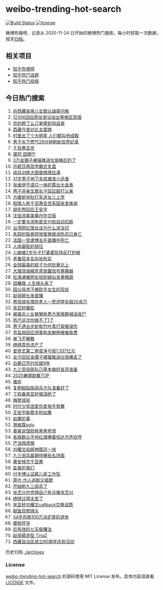 # weibo-trending-hot-search

[![Build Status](https://github.com/justjavac/weibo-trending-hot-search/workflows/ci/badge.svg?branch=master)](https://github.com/justjavac/weibo-trending-hot-search/actions)
[![license](https://img.shields.io/github/license/justjavac/weibo-trending-hot-search)](https://github.com/justjavac/weibo-trending-hot-search/blob/master/LICENSE)

微博热搜榜，记录从 2020-11-24 日开始的微博热门搜索。每小时抓取一次数据，按天[归档](./archives)。

## 相关项目

- [知乎热搜榜](https://github.com/justjavac/zhihu-trending-top-search)
- [知乎热门话题](https://github.com/justjavac/zhihu-trending-hot-questions)
- [知乎热门视频](https://github.com/justjavac/zhihu-trending-hot-video)

## 今日热门搜索

<!-- BEGIN -->
<!-- 最后更新时间 Thu Aug 21 2025 06:17:05 GMT+0800 (China Standard Time) -->

1. [向西藏各族儿女致以诚挚问候](https://s.weibo.com//weibo?q=%23%E5%90%91%E8%A5%BF%E8%97%8F%E5%90%84%E6%97%8F%E5%84%BF%E5%A5%B3%E8%87%B4%E4%BB%A5%E8%AF%9A%E6%8C%9A%E9%97%AE%E5%80%99%23&Refer=new_time)
1. [12306回应网友提议站台等候区禁烟](https://s.weibo.com//weibo?q=%2312306%E5%9B%9E%E5%BA%94%E7%BD%91%E5%8F%8B%E6%8F%90%E8%AE%AE%E7%AB%99%E5%8F%B0%E7%AD%89%E5%80%99%E5%8C%BA%E7%A6%81%E7%83%9F%23&t=31&band_rank=10&Refer=top)
1. [您的鳄了么订单需到场自提](https://s.weibo.com//weibo?q=%23%E6%82%A8%E7%9A%84%E9%B3%84%E4%BA%86%E4%B9%88%E8%AE%A2%E5%8D%95%E9%9C%80%E5%88%B0%E5%9C%BA%E8%87%AA%E6%8F%90%23&t=31&band_rank=5&Refer=top)
1. [西藏今昔对比太震撼](https://s.weibo.com//weibo?q=%23%E8%A5%BF%E8%97%8F%E4%BB%8A%E6%98%94%E5%AF%B9%E6%AF%94%E5%A4%AA%E9%9C%87%E6%92%BC%23&t=31&band_rank=3&Refer=top)
1. [村里出了个大明星 人们都叫他成毅](https://s.weibo.com//weibo?q=%E6%9D%91%E9%87%8C%E5%87%BA%E4%BA%86%E4%B8%AA%E5%A4%A7%E6%98%8E%E6%98%9F%20%E4%BA%BA%E4%BB%AC%E9%83%BD%E5%8F%AB%E4%BB%96%E6%88%90%E6%AF%85&t=31&band_rank=8&Refer=top)
1. [男子水下憋气29分钟刷新世界纪录](https://s.weibo.com//weibo?q=%23%E7%94%B7%E5%AD%90%E6%B0%B4%E4%B8%8B%E6%86%8B%E6%B0%9429%E5%88%86%E9%92%9F%E5%88%B7%E6%96%B0%E4%B8%96%E7%95%8C%E7%BA%AA%E5%BD%95%23&t=31&band_rank=20&Refer=top)
1. [千百惠去世](https://s.weibo.com//weibo?q=%23%E5%8D%83%E7%99%BE%E6%83%A0%E5%8E%BB%E4%B8%96%23&t=31&band_rank=6&Refer=top)
1. [黛珂 田栩宁](https://s.weibo.com//weibo?q=%E9%BB%9B%E7%8F%82%20%E7%94%B0%E6%A0%A9%E5%AE%81&t=31&band_rank=1&Refer=top)
1. [3万金镯子被猫推进垃圾桶后扔了](https://s.weibo.com//weibo?q=%233%E4%B8%87%E9%87%91%E9%95%AF%E5%AD%90%E8%A2%AB%E7%8C%AB%E6%8E%A8%E8%BF%9B%E5%9E%83%E5%9C%BE%E6%A1%B6%E5%90%8E%E6%89%94%E4%BA%86%23&t=31&band_rank=2&Refer=top)
1. [孙颖莎再现学霸式复盘](https://s.weibo.com//weibo?q=%23%E5%AD%99%E9%A2%96%E8%8E%8E%E5%86%8D%E7%8E%B0%E5%AD%A6%E9%9C%B8%E5%BC%8F%E5%A4%8D%E7%9B%98%23&t=31&band_rank=29&Refer=top)
1. [阅兵训练大图震撼感拉满](https://s.weibo.com//weibo?q=%23%E9%98%85%E5%85%B5%E8%AE%AD%E7%BB%83%E5%A4%A7%E5%9B%BE%E9%9C%87%E6%92%BC%E6%84%9F%E6%8B%89%E6%BB%A1%23&t=31&band_rank=49&Refer=top)
1. [31岁男子地下车库被发小杀害](https://s.weibo.com//weibo?q=%2331%E5%B2%81%E7%94%B7%E5%AD%90%E5%9C%B0%E4%B8%8B%E8%BD%A6%E5%BA%93%E8%A2%AB%E5%8F%91%E5%B0%8F%E6%9D%80%E5%AE%B3%23&t=31&band_rank=13&Refer=top)
1. [张维伊不语只一味的露出大金表](https://s.weibo.com//weibo?q=%23%E5%BC%A0%E7%BB%B4%E4%BC%8A%E4%B8%8D%E8%AF%AD%E5%8F%AA%E4%B8%80%E5%91%B3%E7%9A%84%E9%9C%B2%E5%87%BA%E5%A4%A7%E9%87%91%E8%A1%A8%23&t=31&band_rank=17&Refer=top)
1. [两子非亲生案长子回应殴打父亲](https://s.weibo.com//weibo?q=%23%E4%B8%A4%E5%AD%90%E9%9D%9E%E4%BA%B2%E7%94%9F%E6%A1%88%E9%95%BF%E5%AD%90%E5%9B%9E%E5%BA%94%E6%AE%B4%E6%89%93%E7%88%B6%E4%BA%B2%23&t=31&band_rank=15&Refer=top)
1. [方媛挺孕肚打车送女儿上学](https://s.weibo.com//weibo?q=%23%E6%96%B9%E5%AA%9B%E6%8C%BA%E5%AD%95%E8%82%9A%E6%89%93%E8%BD%A6%E9%80%81%E5%A5%B3%E5%84%BF%E4%B8%8A%E5%AD%A6%23&t=31&band_rank=34&Refer=top)
1. [知情人称千百惠去世系因突发疾病](https://s.weibo.com//weibo?q=%23%E7%9F%A5%E6%83%85%E4%BA%BA%E7%A7%B0%E5%8D%83%E7%99%BE%E6%83%A0%E5%8E%BB%E4%B8%96%E7%B3%BB%E5%9B%A0%E7%AA%81%E5%8F%91%E7%96%BE%E7%97%85%23&t=31&band_rank=24&Refer=top)
1. [胡先煦回应王安宇](https://s.weibo.com//weibo?q=%23%E8%83%A1%E5%85%88%E7%85%A6%E5%9B%9E%E5%BA%94%E7%8E%8B%E5%AE%89%E5%AE%87%23&t=31&band_rank=23&Refer=top)
1. [沈佳润美美桑内中文版](https://s.weibo.com//weibo?q=%23%E6%B2%88%E4%BD%B3%E6%B6%A6%E7%BE%8E%E7%BE%8E%E6%A1%91%E5%86%85%E4%B8%AD%E6%96%87%E7%89%88%23&t=31&band_rank=25&Refer=top)
1. [一定要关闭免密支付和自动扣款](https://s.weibo.com//weibo?q=%E4%B8%80%E5%AE%9A%E8%A6%81%E5%85%B3%E9%97%AD%E5%85%8D%E5%AF%86%E6%94%AF%E4%BB%98%E5%92%8C%E8%87%AA%E5%8A%A8%E6%89%A3%E6%AC%BE&t=31&band_rank=18&Refer=top)
1. [台湾网红馆长谈为什么讲当归](https://s.weibo.com//weibo?q=%23%E5%8F%B0%E6%B9%BE%E7%BD%91%E7%BA%A2%E9%A6%86%E9%95%BF%E8%B0%88%E4%B8%BA%E4%BB%80%E4%B9%88%E8%AE%B2%E5%BD%93%E5%BD%92%23&t=31&band_rank=30&Refer=top)
1. [失踪的梨泰院惨案救援消防员已身亡](https://s.weibo.com//weibo?q=%23%E5%A4%B1%E8%B8%AA%E7%9A%84%E6%A2%A8%E6%B3%B0%E9%99%A2%E6%83%A8%E6%A1%88%E6%95%91%E6%8F%B4%E6%B6%88%E9%98%B2%E5%91%98%E5%B7%B2%E8%BA%AB%E4%BA%A1%23&t=31&band_rank=17&Refer=top)
1. [法国一受虐博主在直播中死亡](https://s.weibo.com//weibo?q=%23%E6%B3%95%E5%9B%BD%E4%B8%80%E5%8F%97%E8%99%90%E5%8D%9A%E4%B8%BB%E5%9C%A8%E7%9B%B4%E6%92%AD%E4%B8%AD%E6%AD%BB%E4%BA%A1%23&t=31&band_rank=22&Refer=top)
1. [人体最脏的部位](https://s.weibo.com//weibo?q=%E4%BA%BA%E4%BD%93%E6%9C%80%E8%84%8F%E7%9A%84%E9%83%A8%E4%BD%8D&t=31&band_rank=28&Refer=top)
1. [儿媳被2岁孙子打婆婆现场反打护媳](https://s.weibo.com//weibo?q=%23%E5%84%BF%E5%AA%B3%E8%A2%AB2%E5%B2%81%E5%AD%99%E5%AD%90%E6%89%93%E5%A9%86%E5%A9%86%E7%8E%B0%E5%9C%BA%E5%8F%8D%E6%89%93%E6%8A%A4%E5%AA%B3%23&t=31&band_rank=33&Refer=top)
1. [老番茄本名叫张秋实](https://s.weibo.com//weibo?q=%E8%80%81%E7%95%AA%E8%8C%84%E6%9C%AC%E5%90%8D%E5%8F%AB%E5%BC%A0%E7%A7%8B%E5%AE%9E&t=31&band_rank=42&Refer=top)
1. [全球最毒的蚊子为何批量北上](https://s.weibo.com//weibo?q=%23%E5%85%A8%E7%90%83%E6%9C%80%E6%AF%92%E7%9A%84%E8%9A%8A%E5%AD%90%E4%B8%BA%E4%BD%95%E6%89%B9%E9%87%8F%E5%8C%97%E4%B8%8A%23&t=31&band_rank=41&Refer=top)
1. [大理洱海被恶意放置信号屏蔽器](https://s.weibo.com//weibo?q=%23%E5%A4%A7%E7%90%86%E6%B4%B1%E6%B5%B7%E8%A2%AB%E6%81%B6%E6%84%8F%E6%94%BE%E7%BD%AE%E4%BF%A1%E5%8F%B7%E5%B1%8F%E8%94%BD%E5%99%A8%23&t=31&band_rank=9&Refer=top)
1. [杜海涛被网友拍到疑似发量稀疏](https://s.weibo.com//weibo?q=%23%E6%9D%9C%E6%B5%B7%E6%B6%9B%E8%A2%AB%E7%BD%91%E5%8F%8B%E6%8B%8D%E5%88%B0%E7%96%91%E4%BC%BC%E5%8F%91%E9%87%8F%E7%A8%80%E7%96%8F%23&t=31&band_rank=25&Refer=top)
1. [田曦薇 人生镜头来了](https://s.weibo.com//weibo?q=%E7%94%B0%E6%9B%A6%E8%96%87%20%E4%BA%BA%E7%94%9F%E9%95%9C%E5%A4%B4%E6%9D%A5%E4%BA%86&t=31&band_rank=11&Refer=top)
1. [因父母求子被砍手女生的现状](https://s.weibo.com//weibo?q=%E5%9B%A0%E7%88%B6%E6%AF%8D%E6%B1%82%E5%AD%90%E8%A2%AB%E7%A0%8D%E6%89%8B%E5%A5%B3%E7%94%9F%E7%9A%84%E7%8E%B0%E7%8A%B6&t=31&band_rank=35&Refer=top)
1. [赵丽颖长发直播](https://s.weibo.com//weibo?q=%23%E8%B5%B5%E4%B8%BD%E9%A2%96%E9%95%BF%E5%8F%91%E7%9B%B4%E6%92%AD%23&t=31&band_rank=32&Refer=top)
1. [男孩骑车撞伤老人一旁违停车赔20余万](https://s.weibo.com//weibo?q=%23%E7%94%B7%E5%AD%A9%E9%AA%91%E8%BD%A6%E6%92%9E%E4%BC%A4%E8%80%81%E4%BA%BA%E4%B8%80%E6%97%81%E8%BF%9D%E5%81%9C%E8%BD%A6%E8%B5%9420%E4%BD%99%E4%B8%87%23&t=31&band_rank=18&Refer=top)
1. [宋亚轩腹肌](https://s.weibo.com//weibo?q=%E5%AE%8B%E4%BA%9A%E8%BD%A9%E8%85%B9%E8%82%8C&t=31&band_rank=21&Refer=top)
1. [被毒杀儿女舅舅称男方家族群喊话收尸](https://s.weibo.com//weibo?q=%23%E8%A2%AB%E6%AF%92%E6%9D%80%E5%84%BF%E5%A5%B3%E8%88%85%E8%88%85%E7%A7%B0%E7%94%B7%E6%96%B9%E5%AE%B6%E6%97%8F%E7%BE%A4%E5%96%8A%E8%AF%9D%E6%94%B6%E5%B0%B8%23&t=31&band_rank=19&Refer=top)
1. [热巴这次你做不了1了](https://s.weibo.com//weibo?q=%E7%83%AD%E5%B7%B4%E8%BF%99%E6%AC%A1%E4%BD%A0%E5%81%9A%E4%B8%8D%E4%BA%861%E4%BA%86&t=31&band_rank=26&Refer=top)
1. [男子遇五步蛇和竹叶青打架被误伤](https://s.weibo.com//weibo?q=%23%E7%94%B7%E5%AD%90%E9%81%87%E4%BA%94%E6%AD%A5%E8%9B%87%E5%92%8C%E7%AB%B9%E5%8F%B6%E9%9D%92%E6%89%93%E6%9E%B6%E8%A2%AB%E8%AF%AF%E4%BC%A4%23&t=31&band_rank=37&Refer=top)
1. [市监局回应游客称坐躺椅被催收费](https://s.weibo.com//weibo?q=%23%E5%B8%82%E7%9B%91%E5%B1%80%E5%9B%9E%E5%BA%94%E6%B8%B8%E5%AE%A2%E7%A7%B0%E5%9D%90%E8%BA%BA%E6%A4%85%E8%A2%AB%E5%82%AC%E6%94%B6%E8%B4%B9%23&t=31&band_rank=10&Refer=top)
1. [单飞不解散](https://s.weibo.com//weibo?q=%23%E5%8D%95%E9%A3%9E%E4%B8%8D%E8%A7%A3%E6%95%A3%23&t=31&band_rank=16&Refer=top)
1. [绣绣意外流产了](https://s.weibo.com//weibo?q=%23%E7%BB%A3%E7%BB%A3%E6%84%8F%E5%A4%96%E6%B5%81%E4%BA%A7%E4%BA%86%23&t=31&band_rank=36&Refer=top)
1. [爱奇艺第二季度净亏损1.337亿元](https://s.weibo.com//weibo?q=%23%E7%88%B1%E5%A5%87%E8%89%BA%E7%AC%AC%E4%BA%8C%E5%AD%A3%E5%BA%A6%E5%87%80%E4%BA%8F%E6%8D%9F1.337%E4%BA%BF%E5%85%83%23&t=31&band_rank=4&Refer=top)
1. [女子回应金镯子被猫推进垃圾桶丢了](https://s.weibo.com//weibo?q=%23%E5%A5%B3%E5%AD%90%E5%9B%9E%E5%BA%94%E9%87%91%E9%95%AF%E5%AD%90%E8%A2%AB%E7%8C%AB%E6%8E%A8%E8%BF%9B%E5%9E%83%E5%9C%BE%E6%A1%B6%E4%B8%A2%E4%BA%86%23&t=31&band_rank=40&Refer=top)
1. [白鹿已签约欢娱9年](https://s.weibo.com//weibo?q=%23%E7%99%BD%E9%B9%BF%E5%B7%B2%E7%AD%BE%E7%BA%A6%E6%AC%A2%E5%A8%B19%E5%B9%B4%23&t=31&band_rank=43&Refer=top)
1. [九三受阅部队已基本做好各项准备](https://s.weibo.com//weibo?q=%23%E4%B9%9D%E4%B8%89%E5%8F%97%E9%98%85%E9%83%A8%E9%98%9F%E5%B7%B2%E5%9F%BA%E6%9C%AC%E5%81%9A%E5%A5%BD%E5%90%84%E9%A1%B9%E5%87%86%E5%A4%87%23&t=31&band_rank=43&Refer=top)
1. [2025暑期剧集TOP](https://s.weibo.com//weibo?q=%232025%E6%9A%91%E6%9C%9F%E5%89%A7%E9%9B%86TOP%23&t=31&band_rank=50&Refer=top)
1. [难听](https://s.weibo.com//weibo?q=%E9%9A%BE%E5%90%AC&t=31&band_rank=7&Refer=top)
1. [复制粘贴版阅兵方队准备好了](https://s.weibo.com//weibo?q=%23%E5%A4%8D%E5%88%B6%E7%B2%98%E8%B4%B4%E7%89%88%E9%98%85%E5%85%B5%E6%96%B9%E9%98%9F%E5%87%86%E5%A4%87%E5%A5%BD%E4%BA%86%23&t=31&band_rank=45&Refer=top)
1. [丁程鑫宋亚轩唱泪桥了](https://s.weibo.com//weibo?q=%23%E4%B8%81%E7%A8%8B%E9%91%AB%E5%AE%8B%E4%BA%9A%E8%BD%A9%E5%94%B1%E6%B3%AA%E6%A1%A5%E4%BA%86%23&t=31&band_rank=45&Refer=top)
1. [梅梦成祯](https://s.weibo.com//weibo?q=%E6%A2%85%E6%A2%A6%E6%88%90%E7%A5%AF&t=31&band_rank=41&Refer=top)
1. [时代少年团爱你爱我手势舞](https://s.weibo.com//weibo?q=%23%E6%97%B6%E4%BB%A3%E5%B0%91%E5%B9%B4%E5%9B%A2%E7%88%B1%E4%BD%A0%E7%88%B1%E6%88%91%E6%89%8B%E5%8A%BF%E8%88%9E%23&t=31&band_rank=14&Refer=top)
1. [王安宇新歌半秒如果](https://s.weibo.com//weibo?q=%23%E7%8E%8B%E5%AE%89%E5%AE%87%E6%96%B0%E6%AD%8C%E5%8D%8A%E7%A7%92%E5%A6%82%E6%9E%9C%23&t=31&band_rank=44&Refer=top)
1. [如果的事](https://s.weibo.com//weibo?q=%E5%A6%82%E6%9E%9C%E7%9A%84%E4%BA%8B&t=31&band_rank=31&Refer=top)
1. [贺峻霖solo](https://s.weibo.com//weibo?q=%E8%B4%BA%E5%B3%BB%E9%9C%96solo&t=31&band_rank=27&Refer=top)
1. [章昊说惜败桃黑黑老师](https://s.weibo.com//weibo?q=%23%E7%AB%A0%E6%98%8A%E8%AF%B4%E6%83%9C%E8%B4%A5%E6%A1%83%E9%BB%91%E9%BB%91%E8%80%81%E5%B8%88%23&t=31&band_rank=38&Refer=top)
1. [各族群众手持红旗捧着哈达齐声欢呼](https://s.weibo.com//weibo?q=%23%E5%90%84%E6%97%8F%E7%BE%A4%E4%BC%97%E6%89%8B%E6%8C%81%E7%BA%A2%E6%97%97%E6%8D%A7%E7%9D%80%E5%93%88%E8%BE%BE%E9%BD%90%E5%A3%B0%E6%AC%A2%E5%91%BC%23&t=31&band_rank=12&Refer=top)
1. [严浩翔遗憾](https://s.weibo.com//weibo?q=%E4%B8%A5%E6%B5%A9%E7%BF%94%E9%81%97%E6%86%BE&t=31&band_rank=39&Refer=top)
1. [刘耀文站姐神图这一块](https://s.weibo.com//weibo?q=%E5%88%98%E8%80%80%E6%96%87%E7%AB%99%E5%A7%90%E7%A5%9E%E5%9B%BE%E8%BF%99%E4%B8%80%E5%9D%97&t=31&band_rank=42&Refer=top)
1. [九三阅兵最期待哪些名场面](https://s.weibo.com//weibo?q=%23%E4%B9%9D%E4%B8%89%E9%98%85%E5%85%B5%E6%9C%80%E6%9C%9F%E5%BE%85%E5%93%AA%E4%BA%9B%E5%90%8D%E5%9C%BA%E9%9D%A2%23&t=31&band_rank=14&Refer=top)
1. [黄安悼念千百惠](https://s.weibo.com//weibo?q=%23%E9%BB%84%E5%AE%89%E6%82%BC%E5%BF%B5%E5%8D%83%E7%99%BE%E6%83%A0%23&t=31&band_rank=34&Refer=top)
1. [坠昊的我们](https://s.weibo.com//weibo?q=%E5%9D%A0%E6%98%8A%E7%9A%84%E6%88%91%E4%BB%AC&t=31&band_rank=48&Refer=top)
1. [付辛博认证颖儿是工作狂](https://s.weibo.com//weibo?q=%E4%BB%98%E8%BE%9B%E5%8D%9A%E8%AE%A4%E8%AF%81%E9%A2%96%E5%84%BF%E6%98%AF%E5%B7%A5%E4%BD%9C%E7%8B%82&t=31&band_rank=12&Refer=top)
1. [周也 也人追剧又唱歌](https://s.weibo.com//weibo?q=%E5%91%A8%E4%B9%9F%20%E4%B9%9F%E4%BA%BA%E8%BF%BD%E5%89%A7%E5%8F%88%E5%94%B1%E6%AD%8C&t=31&band_rank=45&Refer=top)
1. [开始盼九三阅兵了](https://s.weibo.com//weibo?q=%23%E5%BC%80%E5%A7%8B%E7%9B%BC%E4%B9%9D%E4%B8%89%E9%98%85%E5%85%B5%E4%BA%86%23&t=31&band_rank=3&Refer=top)
1. [张艺兴也觉得自己有点像张艺兴](https://s.weibo.com//weibo?q=%23%E5%BC%A0%E8%89%BA%E5%85%B4%E4%B9%9F%E8%A7%89%E5%BE%97%E8%87%AA%E5%B7%B1%E6%9C%89%E7%82%B9%E5%83%8F%E5%BC%A0%E8%89%BA%E5%85%B4%23&t=31&band_rank=32&Refer=top)
1. [绣绣过得太苦了](https://s.weibo.com//weibo?q=%E7%BB%A3%E7%BB%A3%E8%BF%87%E5%BE%97%E5%A4%AA%E8%8B%A6%E4%BA%86&t=31&band_rank=47&Refer=top)
1. [宋亚轩刘耀文callback交换话筒](https://s.weibo.com//weibo?q=%23%E5%AE%8B%E4%BA%9A%E8%BD%A9%E5%88%98%E8%80%80%E6%96%87callback%E4%BA%A4%E6%8D%A2%E8%AF%9D%E7%AD%92%23&t=31&band_rank=40&Refer=top)
1. [献鱼双修镜头](https://s.weibo.com//weibo?q=%E7%8C%AE%E9%B1%BC%E5%8F%8C%E4%BF%AE%E9%95%9C%E5%A4%B4&t=31&band_rank=44&Refer=top)
1. [34岁存款100万决定提前退休](https://s.weibo.com//weibo?q=34%E5%B2%81%E5%AD%98%E6%AC%BE100%E4%B8%87%E5%86%B3%E5%AE%9A%E6%8F%90%E5%89%8D%E9%80%80%E4%BC%91&t=31&band_rank=48&Refer=top)
1. [傻挑怀孕](https://s.weibo.com//weibo?q=%23%E5%82%BB%E6%8C%91%E6%80%80%E5%AD%95%23&t=31&band_rank=43&Refer=top)
1. [巨有效的七天瘦腰法](https://s.weibo.com//weibo?q=%E5%B7%A8%E6%9C%89%E6%95%88%E7%9A%84%E4%B8%83%E5%A4%A9%E7%98%A6%E8%85%B0%E6%B3%95&t=31&band_rank=46&Refer=top)
1. [赵丽颖造型 TinaZ](https://s.weibo.com//weibo?q=%E8%B5%B5%E4%B8%BD%E9%A2%96%E9%80%A0%E5%9E%8B%20TinaZ&t=31&band_rank=49&Refer=top)
1. [西藏自治区成立60周年庆祝活动](https://s.weibo.com//weibo?q=%23%E8%A5%BF%E8%97%8F%E8%87%AA%E6%B2%BB%E5%8C%BA%E6%88%90%E7%AB%8B60%E5%91%A8%E5%B9%B4%E5%BA%86%E7%A5%9D%E6%B4%BB%E5%8A%A8%23&t=31&band_rank=50&Refer=top)

<!-- END -->

历史归档 [./archives](./archives)

### License

[weibo-trending-hot-search](https://github.com/justjavac/weibo-trending-hot-search) 的源码使用 MIT License
发布。具体内容请查看 [LICENSE](./LICENSE) 文件。
